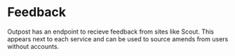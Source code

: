 # Feedback

Outpost has an endpoint to recieve feedback from sites like Scout. This appears next to each service and can be used to source amends from users without accounts.

